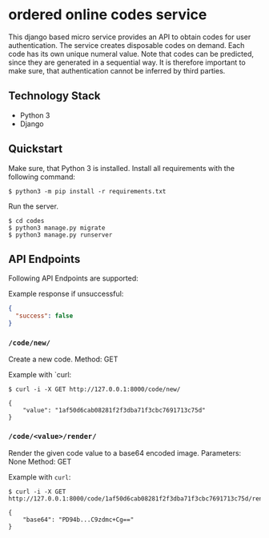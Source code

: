 # ordered online codes service

This django based micro service provides an API to obtain codes for user authentication.
The service creates disposable codes on demand. Each code has its own unique numeral value.
Note that codes can be predicted, since they are generated in a sequential way.
It is therefore important to make sure, that authentication cannot be inferred by third parties.

## Technology Stack

- Python 3
- Django

## Quickstart

Make sure, that Python 3 is installed. Install all requirements with the following command:
```
$ python3 -m pip install -r requirements.txt
```

Run the server.
```
$ cd codes
$ python3 manage.py migrate
$ python3 manage.py runserver
```

## API Endpoints

Following API Endpoints are supported:

Example response if unsuccessful:
```json
{
  "success": false
}
```

### `/code/new/`
Create a new code.
Method: GET

Example with `curl:
```
$ curl -i -X GET http://127.0.0.1:8000/code/new/

{
    "value": "1af50d6cab08281f2f3dba71f3cbc7691713c75d"
}
```

### `/code/<value>/render/`
Render the given code value to a base64 encoded image.
Parameters: None
Method: GET

Example with `curl`:
```
$ curl -i -X GET http://127.0.0.1:8000/code/1af50d6cab08281f2f3dba71f3cbc7691713c75d/render/

{
    "base64": "PD94b...C9zdmc+Cg=="
}
```

